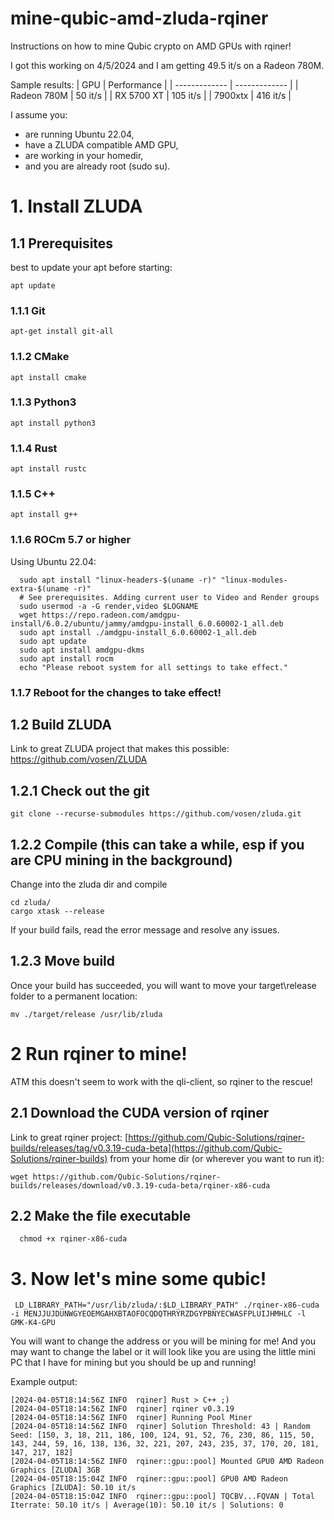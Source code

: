 # mine-qubic-amd-zluda-rqiner
Instructions on how to mine Qubic crypto on AMD GPUs with rqiner!

I got this working on 4/5/2024 and I am getting 49.5 it/s on a Radeon 780M.

Sample results:
| GPU | Performance |
| ------------- | ------------- |
| Radeon 780M  | 50 it/s  |
| RX 5700 XT  | 105 it/s  |
| 7900xtx | 416 it/s |


I assume you:
  - are running Ubuntu 22.04, 
  - have a ZLUDA compatible AMD GPU, 
  - are working in your homedir, 
  - and you are already root (sudo su).

# 1. Install ZLUDA
## 1.1 Prerequisites
best to update your apt before starting:
```
apt update
```
### 1.1.1 Git
```
apt-get install git-all
```
### 1.1.2 CMake
```
apt install cmake
```
### 1.1.3 Python3
```
apt install python3
```
### 1.1.4 Rust
```
apt install rustc
```
### 1.1.5 C++
```
apt install g++
```
### 1.1.6 ROCm 5.7 or higher
  Using Ubuntu 22.04:
  ```
    sudo apt install "linux-headers-$(uname -r)" "linux-modules-extra-$(uname -r)"
    # See prerequisites. Adding current user to Video and Render groups
    sudo usermod -a -G render,video $LOGNAME
    wget https://repo.radeon.com/amdgpu-install/6.0.2/ubuntu/jammy/amdgpu-install_6.0.60002-1_all.deb
    sudo apt install ./amdgpu-install_6.0.60002-1_all.deb
    sudo apt update
    sudo apt install amdgpu-dkms
    sudo apt install rocm
    echo "Please reboot system for all settings to take effect."
  ```
### 1.1.7 Reboot for the changes to take effect!

## 1.2 Build ZLUDA
  Link to great ZLUDA project that makes this possible: https://github.com/vosen/ZLUDA
## 1.2.1 Check out the git
  ```git clone --recurse-submodules https://github.com/vosen/zluda.git```
## 1.2.2 Compile (this can take a while, esp if you are CPU mining in the background)
  Change into the zluda dir and compile
  ```
  cd zluda/
  cargo xtask --release
  ```
If your build fails, read the error message and resolve any issues.

## 1.2.3 Move build
Once your build has succeeded, you will want to move your target\release folder to a permanent location:
```
mv ./target/release /usr/lib/zluda
 ```

# 2 Run rqiner to mine!
  ATM this doesn't seem to work with the qli-client, so rqiner to the rescue!

## 2.1 Download the CUDA version of rqiner
 Link to great rqiner project: [https://github.com/Qubic-Solutions/rqiner-builds/releases/tag/v0.3.19-cuda-beta](https://github.com/Qubic-Solutions/rqiner-builds)
from your home dir (or wherever you want to run it):
```
wget https://github.com/Qubic-Solutions/rqiner-builds/releases/download/v0.3.19-cuda-beta/rqiner-x86-cuda
 ```

## 2.2 Make the file executable 
```
  chmod +x rqiner-x86-cuda
```

# 3. Now let's mine some qubic!
```
 LD_LIBRARY_PATH="/usr/lib/zluda/:$LD_LIBRARY_PATH" ./rqiner-x86-cuda -i MENJJUJDUNWGYEOEMGAHXBTAOFOCQDQTHRYRZDGYPBNYECWASFPLUIJHMHLC -l GMK-K4-GPU
 ```

You will want to change the address or you will be mining for me!  And you may want to change the label or it will look like you are using the little mini PC that I have for mining but you should be up and running!

Example output:
```
[2024-04-05T18:14:56Z INFO  rqiner] Rust > C++ ;)
[2024-04-05T18:14:56Z INFO  rqiner] rqiner v0.3.19
[2024-04-05T18:14:56Z INFO  rqiner] Running Pool Miner
[2024-04-05T18:14:56Z INFO  rqiner] Solution Threshold: 43 | Random Seed: [150, 3, 18, 211, 186, 100, 124, 91, 52, 76, 230, 86, 115, 50, 143, 244, 59, 16, 138, 136, 32, 221, 207, 243, 235, 37, 170, 20, 181, 147, 217, 182]
[2024-04-05T18:14:56Z INFO  rqiner::gpu::pool] Mounted GPU0 AMD Radeon Graphics [ZLUDA] 3GB
[2024-04-05T18:15:04Z INFO  rqiner::gpu::pool] GPU0 AMD Radeon Graphics [ZLUDA]: 50.10 it/s
[2024-04-05T18:15:04Z INFO  rqiner::gpu::pool] TQCBV...FQVAN | Total Iterrate: 50.10 it/s | Average(10): 50.10 it/s | Solutions: 0
```

